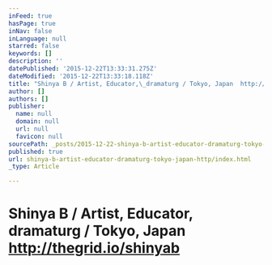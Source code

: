 ```yaml
---
inFeed: true
hasPage: true
inNav: false
inLanguage: null
starred: false
keywords: []
description: ''
datePublished: '2015-12-22T13:33:31.275Z'
dateModified: '2015-12-22T13:33:18.118Z'
title: "Shinya B / Artist, Educator,\_dramaturg / Tokyo, Japan  http://thegrid.io/shinyab"
author: []
authors: []
publisher:
  name: null
  domain: null
  url: null
  favicon: null
sourcePath: _posts/2015-12-22-shinya-b-artist-educator-dramaturg-tokyo-japan-http.md
published: true
url: shinya-b-artist-educator-dramaturg-tokyo-japan-http/index.html
_type: Article

---
```

# Shinya B / Artist, Educator, **dramaturg / Tokyo, Japan http://thegrid.io/shinyab**
